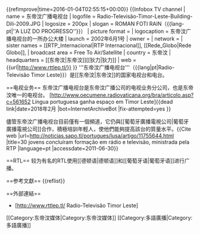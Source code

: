 {{refimprove|time=2016-01-04T02:55:15+00:00}}
{{Infobox TV channel
| name             = 东帝汶广播电视台
| logofile         = Radio-Televisão-Timor-Leste-Building-Dili-2009.JPG
| logosize         = 200px
| slogan           = ROMAN FOTI RAIN（{{lang-pt|''A LUZ DO PROGRESSO''}}）
| picture format   = 
| logocaption      = 东帝汶广播电视台的一所办公大楼
| launch           = 2002年6月1号
| owner            = 
| network          = 
| sister names     =  [[RTP_Internacional|RTP Internacional]], [[Rede_Globo|Rede Globo]], 
| broadcast area   = Free To Air/Satellite
| country          = 东帝汶
| headquarters     = [[东帝汶|东帝汶]][[狄力|狄力]]
| web              = {{url|http://www.rttlep.tl/}}
}}
'''东帝汶广播电视台'''（{{lang|pt|Radio-Televisão Timor Leste}}）是[[东帝汶|东帝汶]]的国家电视台和电台。

==电视业务==
东帝汶广播电视台是东帝汶广播公司的电视业务分公司，也是东帝汶唯一的电视台。
<ref>[http://www.oecumene.radiovaticana.org/bra/articolo.asp?c=561652 Língua portuguesa ganha espaço em Timor Leste]{{dead link|date=2018年2月 |bot=InternetArchiveBot |fix-attempted=yes }}</ref>

儘管东帝汶广播电视台目前僅有一個頻道，它仍與[[葡萄牙廣播電視公司|葡萄牙廣播電視公司]]合作，積極培訓年輕人，使他們能夠提高該台的質量水平。<ref>{{Cite web |url=http://noticias.sapo.tl/portugues/lusa/artigo/11755644.html |title=30 jovens concluíram formação em rádio e televisão, ministrada pela RTP |language=pt |accessdate=2011-06-30}}</ref>

==RTL==
较为有名的RTL使用[[德顿语|德顿语]]和[[葡萄牙语|葡萄牙语]]进行广播。

==参考文獻==
{{reflist}}

==外部連結==
* [http://www.rttlep.tl/ Radio-Televisão Timor Leste]

[[Category:东帝汶媒体|Category:东帝汶媒体]]
[[Category:多語廣播|Category:多語廣播]]